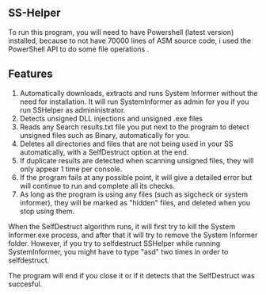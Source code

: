 ## SS-Helper
To run this program, you will need to have Powershell (latest version) installed, because to not have 70000 lines of ASM source code, i used the PowerShell API to do some file operations
.
## Features
1. Automatically downloads, extracts and runs System Informer without the need for installation. It will run SystemInformer as admin for you if you run SSHelper as admininistrator.
2. Detects unsigned DLL injections and unsigned .exe files
3. Reads any Search results.txt file you put next to the program to detect unsigned files such as Binary, automatically for you.
4. Deletes all directories and files that are not being used in your SS automatically, with a SelfDestruct option at the end.
5. If duplicate results are detected when scanning unsigned files, they will only appear 1 time per console.
6. If the program fails at any possible point, it will give a detailed error but will continue to run and complete all its checks.
7. As long as the program is using any files (such as sigcheck or system informer), they will be marked as "hidden" files, and deleted when you stop using them.


When the SelfDestruct algorithm runs, it will first try to kill the System Informer.exe process, and after that it will try to remove the System Informer folder. 
However, if you try to selfdestruct SSHelper while running SystemInformer, you might have to type "asd" two times in order to selfdestruct.

The program will end if you close it or if it detects that the SelfDestruct was succesful.
